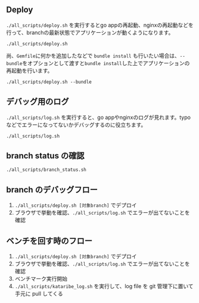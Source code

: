## Deploy
`./all_scripts/deploy.sh` を実行するとgo appの再起動、nginxの再起動などを行って、branchの最新状態でアプリケーションが動くようになります。

```
./all_scripts/deploy.sh
```

尚、`Gemfile`に何かを追加したなどで `bundle install` も行いたい場合は、`--bundle`をオプションとして渡すと`bundle install`した上でアプリケーションの再起動を行います。

```
./all_scripts/deploy.sh --bundle
```

## デバッグ用のログ
`./all_scripts/log.sh` を実行すると、go appやnginxのログが見れます。typo などでエラーになってないかデバッグするのに役立ちます。

```
./all_scripts/log.sh
```

## branch status の確認

```
./all_scripts/branch_status.sh
```

## branch のデバッグフロー

1. `./all_scripts/deploy.sh [対象branch]` でデプロイ
2. ブラウザで挙動を確認、`./all_scripts/log.sh` でエラーが出てないことを確認

## ベンチを回す時のフロー

1. `./all_scripts/deploy.sh [対象branch]` でデプロイ
2. ブラウザで挙動を確認、`./all_scripts/log.sh` でエラーが出てないことを確認
3. ベンチマーク実行開始
4. `./all_scripts/kataribe_log.sh` を実行して、log file を git 管理下に置いて手元に pull してくる

